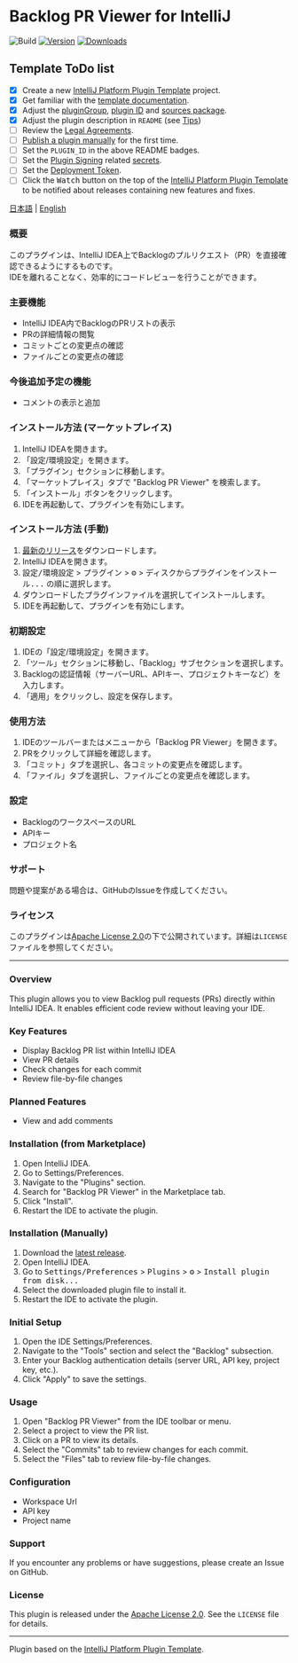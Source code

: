 # Backlog PR Viewer for IntelliJ

![Build](https://github.com/badfalcon/backlog/workflows/Build/badge.svg)
[![Version](https://img.shields.io/jetbrains/plugin/v/PLUGIN_ID.svg)](https://plugins.jetbrains.com/plugin/PLUGIN_ID)
[![Downloads](https://img.shields.io/jetbrains/plugin/d/PLUGIN_ID.svg)](https://plugins.jetbrains.com/plugin/PLUGIN_ID)

## Template ToDo list
- [x] Create a new [IntelliJ Platform Plugin Template][template] project.
- [x] Get familiar with the [template documentation][template].
- [x] Adjust the [pluginGroup](./gradle.properties), [plugin ID](./src/main/resources/META-INF/plugin.xml) and [sources package](./src/main/kotlin).
- [x] Adjust the plugin description in `README` (see [Tips][docs:plugin-description])
- [ ] Review the [Legal Agreements](https://plugins.jetbrains.com/docs/marketplace/legal-agreements.html?from=IJPluginTemplate).
- [ ] [Publish a plugin manually](https://plugins.jetbrains.com/docs/intellij/publishing-plugin.html?from=IJPluginTemplate) for the first time.
- [ ] Set the `PLUGIN_ID` in the above README badges.
- [ ] Set the [Plugin Signing](https://plugins.jetbrains.com/docs/intellij/plugin-signing.html?from=IJPluginTemplate) related [secrets](https://github.com/JetBrains/intellij-platform-plugin-template#environment-variables).
- [ ] Set the [Deployment Token](https://plugins.jetbrains.com/docs/marketplace/plugin-upload.html?from=IJPluginTemplate).
- [ ] Click the <kbd>Watch</kbd> button on the top of the [IntelliJ Platform Plugin Template][template] to be notified about releases containing new features and fixes.

<!-- Plugin description -->
[日本語](#概要) | [English](#overview)

### 概要
このプラグインは、IntelliJ IDEA上でBacklogのプルリクエスト（PR）を直接確認できるようにするものです。   
IDEを離れることなく、効率的にコードレビューを行うことができます。

### 主要機能
- IntelliJ IDEA内でBacklogのPRリストの表示
- PRの詳細情報の閲覧
- コミットごとの変更点の確認
- ファイルごとの変更点の確認

### 今後追加予定の機能
- コメントの表示と追加

### インストール方法 (マーケットプレイス)
1. IntelliJ IDEAを開きます。
1. 「設定/環境設定」を開きます。
1. 「プラグイン」セクションに移動します。
1. 「マーケットプレイス」タブで "Backlog PR Viewer" を検索します。
1. 「インストール」ボタンをクリックします。
1. IDEを再起動して、プラグインを有効にします。

### インストール方法 (手動)
1. [最新のリリース](https://github.com/badfalcon/backlog/releases/latest)をダウンロードします。
2. IntelliJ IDEAを開きます。
3. <kbd>設定/環境設定</kbd> > <kbd>プラグイン</kbd> > <kbd>⚙️</kbd> > <kbd>ディスクからプラグインをインストール...</kbd> の順に選択します。
4. ダウンロードしたプラグインファイルを選択してインストールします。
5. IDEを再起動して、プラグインを有効にします。

### 初期設定
1. IDEの「設定/環境設定」を開きます。
1. 「ツール」セクションに移動し、「Backlog」サブセクションを選択します。
1. Backlogの認証情報（サーバーURL、APIキー、プロジェクトキーなど）を入力します。
1. 「適用」をクリックし、設定を保存します。

### 使用方法
1. IDEのツールバーまたはメニューから「Backlog PR Viewer」を開きます。
1. PRをクリックして詳細を確認します。
1. 「コミット」タブを選択し、各コミットの変更点を確認します。
1. 「ファイル」タブを選択し、ファイルごとの変更点を確認します。

### 設定
- BacklogのワークスペースのURL
- APIキー
- プロジェクト名

### サポート
問題や提案がある場合は、GitHubのIssueを作成してください。

### ライセンス
このプラグインは[Apache License 2.0]の下で公開されています。詳細は`LICENSE`ファイルを参照してください。

---

### Overview
This plugin allows you to view Backlog pull requests (PRs) directly within IntelliJ IDEA. It enables efficient code review without leaving your IDE.

### Key Features
- Display Backlog PR list within IntelliJ IDEA
- View PR details
- Check changes for each commit
- Review file-by-file changes

### Planned Features
- View and add comments

### Installation (from Marketplace)
1. Open IntelliJ IDEA.
2. Go to Settings/Preferences.
3. Navigate to the "Plugins" section.
4. Search for "Backlog PR Viewer" in the Marketplace tab.
5. Click "Install".
6. Restart the IDE to activate the plugin.

### Installation (Manually)
1. Download the [latest release](https://github.com/badfalcon/backlog/releases/latest).
2. Open IntelliJ IDEA.
3. Go to <kbd>Settings/Preferences</kbd> > <kbd>Plugins</kbd> > <kbd>⚙️</kbd> > <kbd>Install plugin from disk...</kbd>
4. Select the downloaded plugin file to install it.
5. Restart the IDE to activate the plugin.

### Initial Setup
1. Open the IDE Settings/Preferences.
2. Navigate to the "Tools" section and select the "Backlog" subsection.
3. Enter your Backlog authentication details (server URL, API key, project key, etc.).
4. Click "Apply" to save the settings.

### Usage
1. Open "Backlog PR Viewer" from the IDE toolbar or menu.
2. Select a project to view the PR list.
3. Click on a PR to view its details.
4. Select the "Commits" tab to review changes for each commit.
5. Select the "Files" tab to review file-by-file changes.

### Configuration
- Workspace Url
- API key
- Project name

[//]: # (todo あっているか確認)

### Support
If you encounter any problems or have suggestions, please create an Issue on GitHub.

### License
This plugin is released under the [Apache License 2.0]. See the `LICENSE` file for details.

<!-- Plugin description end -->

---

Plugin based on the [IntelliJ Platform Plugin Template][template].

[template]: https://github.com/JetBrains/intellij-platform-plugin-template
[docs:plugin-description]: https://plugins.jetbrains.com/docs/intellij/plugin-user-experience.html#plugin-description-and-presentation
[Apache License 2.0]: https://www.apache.org/licenses/LICENSE-2.0